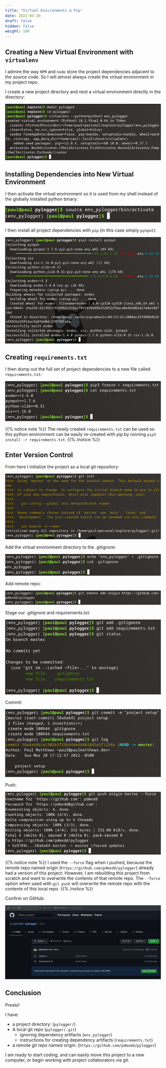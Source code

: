 ```yaml
---
title: "Virtual Environments & Pip"
date: 2022-03-20
draft: false
hidden: false
weight: 100
---
```


## Creating a New Virtual Environment with `virtualenv`

I admire the way `NPM` and `node` store the project dependencies adjacent to the source code. So I will almost always create the virtual environment in my project repo.

I create a new project directory and nest a virtual environment directly in the directory:

![Create a Virtual Environment](pictures/create-virtualenv.png)

## Installing Dependencies into New Virtual Environment

I then activate the virtual environment so it is used from my shell instead of the globally installed python binary:

![Activate Virtual Environment](pictures/activate-virtual-environment.png)

I then install all project dependencies with `pip` (in this case simply `pynput`):

![Install Dependencies into Virtual Environment](pictures/pip3-install-pynput.png)

## Creating `requirements.txt`

I then dump out the full set of project dependencies to a new file called `requirements.txt`:

![Create requirements.txt](pictures/create-requirements.png)

{{% notice note %}}
The newly created `requirements.txt` can be used so this python environment can be easily re-created with pip by running `pip3 install -r requirements.txt`.
{{% /notice %}}

## Enter Version Control

From here I initialize the project as a local git repository:

![Initialize local git repo](pictures/git-init.png)

Add the virtual environment directory to the .gitignore:

![Add Virtual Environment Directory to gitignore](pictures/echo-env-pylogger-gitignore.png)

Add remote repo:

![Add remote repo](pictures/git-add-remote.png)

Stage our .gitignore and requirements.txt:

![Add to staging](pictures/git-stage.png)

Commit:

![Commit](pictures/git-commit.png)

Push:

![Push](pictures/git-push.png)

{{% notice note %}}
I used the `--force` flag when I pushed, because the remote repo named origin (`https://github.com/pdmxdd/pylogger`) already had a version of this project. However, I am rebuilding this project from scratch and want to overwrite the contents of that remote repo. The `--force` option when used with `git push` will overwrite the remote repo with the contents of this local repo.
{{% /notice %}}

Confirm on GitHub:

![Confirm on GitHub](pictures/github-confirm.png)

## Conclusion

Presto! 

I have:

- a project directory: (`pylogger/`)
- A local git repo (`pylogger/.git`)
  - ignoring dependency artifacts (`env_pylogger`)
  - instructions for creating dependency artifacts (`requirements.txt`)
- a remote git repo named origin: (`https://github.com/pdmxdd/pylogger`)

I am ready to start coding, and can easily move this project to a new computer, or begin working with project collaborators via git.